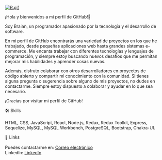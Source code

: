 [![R.gif](https://i.imgur.com/ZTtt2zU.gif)](https://imgur.com/ZTtt2zU)


¡Hola y bienvenidos a mi perfil de GitHub!👋

Soy Braian, un programador apasionado por la tecnología y el desarrollo de software.

En mi perfil de GitHub encontrarás una variedad de proyectos en los que he trabajado, desde pequeñas aplicaciones web hasta grandes sistemas e-commerce. Me encanta trabajar con diferentes tecnologías y lenguajes de programación, y siempre estoy buscando nuevos desafíos que me permitan mejorar mis habilidades y aprender cosas nuevas.

Además, disfruto colaborar con otros desarrolladores en proyectos de código abierto y compartir mi conocimiento con la comunidad. Si tienes alguna pregunta o sugerencia sobre alguno de mis proyectos, no dudes en contactarme. Siempre estoy dispuesto a colaborar y ayudar en lo que sea necesario.

¡Gracias por visitar mi perfil de GitHub!


🛠 Skills <br/><br/>
 HTML, CSS, JavaScript, React, Node.js, Redux, Redux Toolkit, Express, Sequelize, MySQL, MySQL Workbench, PostgreSQL, Bootstrap, Chakra-UI.
 
 
🔗 Links <br/><br/>
Puedes contactarme en: [Correo electrónico](mailto:lucianochebib@gmail.com)<br/>
LinkedIn: [LinkedIn](https://www.linkedin.com/in/braian-chebib-682a961b5/)
